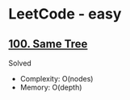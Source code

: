 # LeetCode - easy

## [100. Same Tree](https://leetcode.com/problems/same-tree)

Solved

* Complexity: O(nodes)
* Memory: O(depth)
